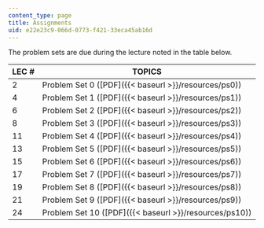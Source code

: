```yaml
---
content_type: page
title: Assignments
uid: e22e23c9-066d-0773-f421-33eca45ab16d
---
```


The problem sets are due during the lecture noted in the table below.

| LEC # | TOPICS |
| --- | --- |
| 2 | Problem Set 0 ([PDF]({{< baseurl >}}/resources/ps0)) |
| 4 | Problem Set 1 ([PDF]({{< baseurl >}}/resources/ps1)) |
| 6 | Problem Set 2 ([PDF]({{< baseurl >}}/resources/ps2)) |
| 8 | Problem Set 3 ([PDF]({{< baseurl >}}/resources/ps3)) |
| 11 | Problem Set 4 ([PDF]({{< baseurl >}}/resources/ps4)) |
| 13 | Problem Set 5 ([PDF]({{< baseurl >}}/resources/ps5)) |
| 15 | Problem Set 6 ([PDF]({{< baseurl >}}/resources/ps6)) |
| 17 | Problem Set 7 ([PDF]({{< baseurl >}}/resources/ps7)) |
| 19 | Problem Set 8 ([PDF]({{< baseurl >}}/resources/ps8)) |
| 21 | Problem Set 9 ([PDF]({{< baseurl >}}/resources/ps9)) |
| 24 | Problem Set 10 ([PDF]({{< baseurl >}}/resources/ps10))